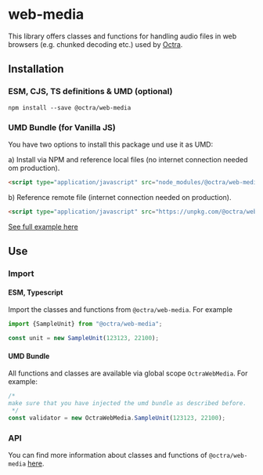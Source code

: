 # web-media

This library offers classes and functions for handling audio files in web browsers (e.g. chunked decoding etc.) used by [Octra](https://github.com/IPS-LMU/octra).

## Installation

### ESM, CJS, TS definitions & UMD (optional)

````shell
npm install --save @octra/web-media
````

### UMD Bundle (for Vanilla JS)

You have two options to install this package und use it as UMD:

a) Install via NPM and reference local files (no internet connection needed om production).
````html
<script type="application/javascript" src="node_modules/@octra/web-media/bundles/OctraWebMedia.umd.js"></script>
````

b) Reference remote file  (internet connection needed on production).
````html
<script type="application/javascript" src="https://unpkg.com/@octra/web-media/bundles/OctraWebMedia.umd.js"></script>
````

[See full example here](../../../apps/web-components-demo/index.html)

## Use

### Import

#### ESM, Typescript

Import the classes and functions from `@octra/web-media`. For example

````typescript
import {SampleUnit} from "@octra/web-media";

const unit = new SampleUnit(123123, 22100);
````

#### UMD Bundle

All functions and classes are available via global scope `OctraWebMedia`. For example:

```javascript
/*
make sure that you have injected the umd bundle as described before.
 */
const validator = new OctraWebMedia.SampleUnit(123123, 22100);
```

### API

You can find more information about classes and functions of `@octra/web-media` [here](https://ips-lmu.github.io/octra/modules/_octra_web_media.html).
